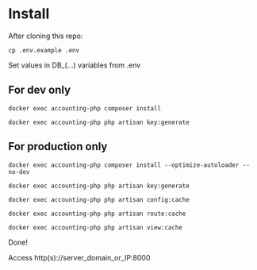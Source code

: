 # Install

After cloning this repo:

`cp .env.example .env`

Set values in DB_(...) variables from .env



## For dev only

```
docker exec accounting-php composer install

docker exec accounting-php php artisan key:generate
```


## For production only


```
docker exec accounting-php composer install --optimize-autoloader --no-dev

docker exec accounting-php php artisan key:generate

docker exec accounting-php php artisan config:cache

docker exec accounting-php php artisan route:cache

docker exec accounting-php php artisan view:cache
```


Done!

Access http(s)://server_domain_or_IP:8000
